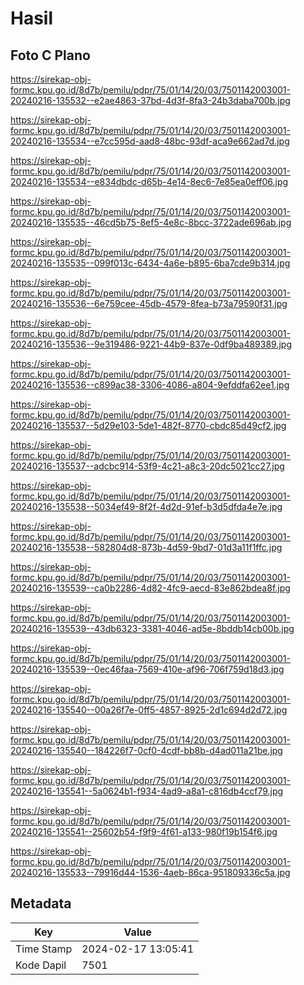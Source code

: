 # Hasil

## Foto C Plano

https://sirekap-obj-formc.kpu.go.id/8d7b/pemilu/pdpr/75/01/14/20/03/7501142003001-20240216-135532--e2ae4863-37bd-4d3f-8fa3-24b3daba700b.jpg

https://sirekap-obj-formc.kpu.go.id/8d7b/pemilu/pdpr/75/01/14/20/03/7501142003001-20240216-135534--e7cc595d-aad8-48bc-93df-aca9e662ad7d.jpg

https://sirekap-obj-formc.kpu.go.id/8d7b/pemilu/pdpr/75/01/14/20/03/7501142003001-20240216-135534--e834dbdc-d65b-4e14-8ec6-7e85ea0eff06.jpg

https://sirekap-obj-formc.kpu.go.id/8d7b/pemilu/pdpr/75/01/14/20/03/7501142003001-20240216-135535--46cd5b75-8ef5-4e8c-8bcc-3722ade696ab.jpg

https://sirekap-obj-formc.kpu.go.id/8d7b/pemilu/pdpr/75/01/14/20/03/7501142003001-20240216-135535--099f013c-6434-4a6e-b895-6ba7cde9b314.jpg

https://sirekap-obj-formc.kpu.go.id/8d7b/pemilu/pdpr/75/01/14/20/03/7501142003001-20240216-135536--6e759cee-45db-4579-8fea-b73a79590f31.jpg

https://sirekap-obj-formc.kpu.go.id/8d7b/pemilu/pdpr/75/01/14/20/03/7501142003001-20240216-135536--9e319486-9221-44b9-837e-0df9ba489389.jpg

https://sirekap-obj-formc.kpu.go.id/8d7b/pemilu/pdpr/75/01/14/20/03/7501142003001-20240216-135536--c899ac38-3306-4086-a804-9efddfa62ee1.jpg

https://sirekap-obj-formc.kpu.go.id/8d7b/pemilu/pdpr/75/01/14/20/03/7501142003001-20240216-135537--5d29e103-5de1-482f-8770-cbdc85d49cf2.jpg

https://sirekap-obj-formc.kpu.go.id/8d7b/pemilu/pdpr/75/01/14/20/03/7501142003001-20240216-135537--adcbc914-53f9-4c21-a8c3-20dc5021cc27.jpg

https://sirekap-obj-formc.kpu.go.id/8d7b/pemilu/pdpr/75/01/14/20/03/7501142003001-20240216-135538--5034ef49-8f2f-4d2d-91ef-b3d5dfda4e7e.jpg

https://sirekap-obj-formc.kpu.go.id/8d7b/pemilu/pdpr/75/01/14/20/03/7501142003001-20240216-135538--582804d8-873b-4d59-9bd7-01d3a11f1ffc.jpg

https://sirekap-obj-formc.kpu.go.id/8d7b/pemilu/pdpr/75/01/14/20/03/7501142003001-20240216-135539--ca0b2286-4d82-4fc9-aecd-83e862bdea8f.jpg

https://sirekap-obj-formc.kpu.go.id/8d7b/pemilu/pdpr/75/01/14/20/03/7501142003001-20240216-135539--43db6323-3381-4046-ad5e-8bddb14cb00b.jpg

https://sirekap-obj-formc.kpu.go.id/8d7b/pemilu/pdpr/75/01/14/20/03/7501142003001-20240216-135539--0ec46faa-7569-410e-af96-706f759d18d3.jpg

https://sirekap-obj-formc.kpu.go.id/8d7b/pemilu/pdpr/75/01/14/20/03/7501142003001-20240216-135540--00a26f7e-0ff5-4857-8925-2d1c694d2d72.jpg

https://sirekap-obj-formc.kpu.go.id/8d7b/pemilu/pdpr/75/01/14/20/03/7501142003001-20240216-135540--184226f7-0cf0-4cdf-bb8b-d4ad011a21be.jpg

https://sirekap-obj-formc.kpu.go.id/8d7b/pemilu/pdpr/75/01/14/20/03/7501142003001-20240216-135541--5a0624b1-f934-4ad9-a8a1-c816db4ccf79.jpg

https://sirekap-obj-formc.kpu.go.id/8d7b/pemilu/pdpr/75/01/14/20/03/7501142003001-20240216-135541--25602b54-f9f9-4f61-a133-980f19b154f6.jpg

https://sirekap-obj-formc.kpu.go.id/8d7b/pemilu/pdpr/75/01/14/20/03/7501142003001-20240216-135533--79916d44-1536-4aeb-86ca-951809336c5a.jpg


## Metadata

| Key        | Value               |
| ---------- | ------------------- |
| Time Stamp | 2024-02-17 13:05:41 |
| Kode Dapil | 7501                |



